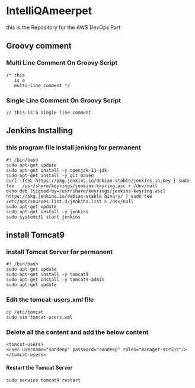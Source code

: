# IntelliQAmeerpet
this is the Repository for the AWS DevOps Part 

## Groovy comment
### Multi  Line Comment On Groovy Script
```
/* this
   is a
   multi-line comment */
```
### Single Line Comment On Groovy Script
```
// this is a single line comment
```

## Jenkins Installing
### this program file install jenking for permanent
```
#! /bin/bash
sudo apt-get update 
sudo apt-get install -y openjdk-11-jdk
sudo apt-get install -y git maven
curl -fsSL https://pkg.jenkins.io/debian-stable/jenkins.io.key | sudo tee   /usr/share/keyrings/jenkins-keyring.asc > /dev/null
echo deb [signed-by=/usr/share/keyrings/jenkins-keyring.asc]   https://pkg.jenkins.io/debian-stable binary/ | sudo tee   /etc/apt/sources.list.d/jenkins.list > /dev/null
sudo apt-get update
sudo apt-get install -y jenkins
sudo systemctl start jenkins
```
## install Tomcat9
### install Tomcat Server for permanent
```
#! /bin/bash
sudo apt-get update 
sudo apt-get install -y tomcat9
sudo apt-get install -y tomcat9-admin
sudo apt-get update
```
### Edit the tomcat-users.xml file
```
cd /etc/tomcat
sudo vim tomcat-users.xml
```   
### Delete all the content and add the below content
```  
<tomcat-users>
<user username="sandeep" password="sandeep" roles="manager-script"/> 
</tomcat-users>
```
#### Restart the Tomcat Server  
``` sudo service tomcat9 restart ```
